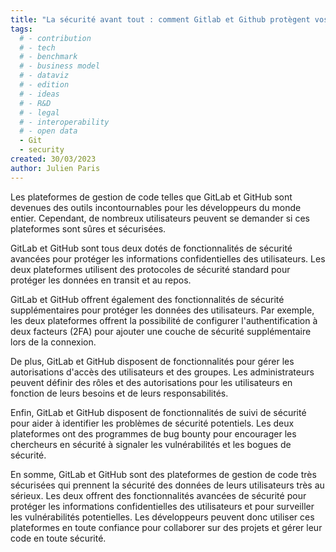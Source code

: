 ```yaml
---
title: "La sécurité avant tout : comment Gitlab et Github protègent vos données"
tags: 
  # - contribution
  # - tech
  # - benchmark
  # - business model
  # - dataviz
  # - edition
  # - ideas
  # - R&D
  # - legal
  # - interoperability
  # - open data
  - Git
  - security
created: 30/03/2023
author: Julien Paris
---
```


Les plateformes de gestion de code telles que GitLab et GitHub sont devenues des outils incontournables pour les développeurs du monde entier. Cependant, de nombreux utilisateurs peuvent se demander si ces plateformes sont sûres et sécurisées.

GitLab et GitHub sont tous deux dotés de fonctionnalités de sécurité avancées pour protéger les informations confidentielles des utilisateurs. Les deux plateformes utilisent des protocoles de sécurité standard pour protéger les données en transit et au repos.

GitLab et GitHub offrent également des fonctionnalités de sécurité supplémentaires pour protéger les données des utilisateurs. Par exemple, les deux plateformes offrent la possibilité de configurer l'authentification à deux facteurs (2FA) pour ajouter une couche de sécurité supplémentaire lors de la connexion.

De plus, GitLab et GitHub disposent de fonctionnalités pour gérer les autorisations d'accès des utilisateurs et des groupes. Les administrateurs peuvent définir des rôles et des autorisations pour les utilisateurs en fonction de leurs besoins et de leurs responsabilités.

Enfin, GitLab et GitHub disposent de fonctionnalités de suivi de sécurité pour aider à identifier les problèmes de sécurité potentiels. Les deux plateformes ont des programmes de bug bounty pour encourager les chercheurs en sécurité à signaler les vulnérabilités et les bogues de sécurité.

En somme, GitLab et GitHub sont des plateformes de gestion de code très sécurisées qui prennent la sécurité des données de leurs utilisateurs très au sérieux. Les deux offrent des fonctionnalités avancées de sécurité pour protéger les informations confidentielles des utilisateurs et pour surveiller les vulnérabilités potentielles. Les développeurs peuvent donc utiliser ces plateformes en toute confiance pour collaborer sur des projets et gérer leur code en toute sécurité.